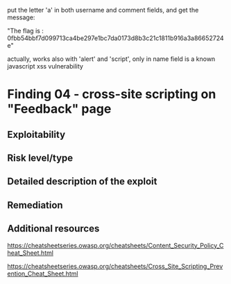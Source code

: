 put the letter 'a' in both username and comment fields, and get the message:

"The flag is : 0fbb54bbf7d099713ca4be297e1bc7da0173d8b3c21c1811b916a3a86652724e"


actually, works also with 'alert' and 'script', only in name field
is a known javascript xss vulnerability













# Finding 04 - cross-site scripting on "Feedback" page

## Exploitability


## Risk level/type


## Detailed description of the exploit


## Remediation


## Additional resources

https://cheatsheetseries.owasp.org/cheatsheets/Content_Security_Policy_Cheat_Sheet.html

https://cheatsheetseries.owasp.org/cheatsheets/Cross_Site_Scripting_Prevention_Cheat_Sheet.html